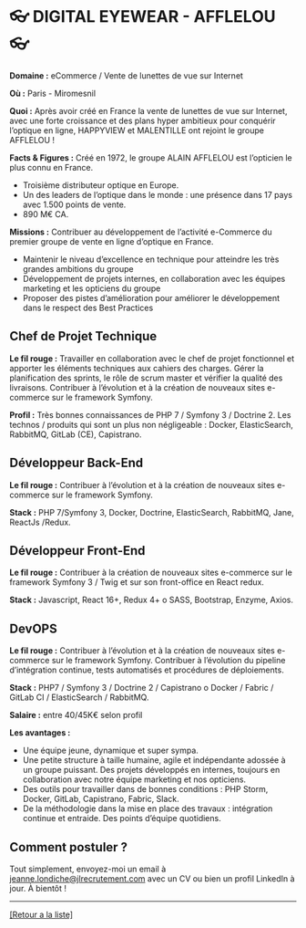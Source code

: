 # 👓 DIGITAL EYEWEAR - AFFLELOU 👓

**Domaine :** eCommerce / Vente de lunettes de vue sur Internet

**Où :** Paris - Miromesnil

**Quoi :** Après avoir créé en France la vente de lunettes de vue sur Internet, avec une forte croissance et des plans hyper ambitieux pour conquérir l’optique en ligne, HAPPYVIEW et MALENTILLE ont rejoint le groupe AFFLELOU !

**Facts & Figures :** Créé en 1972, le groupe ALAIN AFFLELOU est l’opticien le plus connu en France. 

* Troisième distributeur optique en Europe.
* Un des leaders de l’optique dans le monde : une présence dans 17 pays avec 1.500 points de vente.
* 890 M€ CA.

**Missions :** Contribuer au développement de l’activité e-Commerce du premier groupe de vente en ligne d’optique en France.
* Maintenir le niveau d’excellence en technique pour atteindre les très grandes ambitions du groupe
* Développement de projets internes, en collaboration avec les équipes marketing et les opticiens du groupe
* Proposer des pistes d’amélioration pour améliorer le développement dans le respect des Best Practices

## Chef de Projet Technique

**Le fil rouge :** Travailler en collaboration avec le chef de projet fonctionnel et apporter les éléments techniques aux cahiers des
charges. Gérer la planification des sprints, le rôle de scrum master et vérifier la qualité des livraisons. Contribuer à l’évolution et à la création de nouveaux sites e-commerce sur le framework Symfony.

**Profil :** Très bonnes connaissances de PHP 7 / Symfony 3 / Doctrine 2. Les technos / produits qui sont un plus non négligeable : Docker, ElasticSearch, RabbitMQ, GitLab (CE), Capistrano.

## Développeur Back-End

**Le fil rouge :** Contribuer à l’évolution et à la création de nouveaux sites e-commerce sur le framework Symfony.

**Stack :** PHP 7/Symfony 3, Docker, Doctrine, ElasticSearch, RabbitMQ, Jane, ReactJs /Redux.

## Développeur Front-End

**Le fil rouge :** Contribuer à la création de nouveaux sites e-commerce sur le framework Symfony 3 / Twig et sur son front-office en React redux.

**Stack :** Javascript, React 16+, Redux 4+ o SASS, Bootstrap, Enzyme, Axios.

## DevOPS

**Le fil rouge :** Contribuer à l’évolution et à la création de nouveaux sites e-commerce sur le framework Symfony. Contribuer à l’évolution du pipeline d’intégration continue, tests automatisés et procédures de déploiements.

**Stack :** PHP7 / Symfony 3 / Doctrine 2 / Capistrano o Docker / Fabric / GitLab CI / ElasticSearch / RabbitMQ.

**Salaire :** entre 40/45K€ selon profil

**Les avantages :** 

* Une équipe jeune, dynamique et super sympa. 
* Une petite structure à taille humaine, agile et indépendante adossée à un groupe puissant. Des projets développés en internes, toujours en collaboration avec notre équipe marketing et nos opticiens. 
* Des outils pour travailler dans de bonnes conditions : PHP Storm, Docker, GitLab, Capistrano, Fabric, Slack.
* De la méthodologie dans la mise en place des travaux : intégration continue et entraide. Des points d’équipe quotidiens.

## Comment postuler ?

Tout simplement, envoyez-moi un email à jeanne.londiche@jlrecrutement.com avec un CV ou bien un profil LinkedIn à jour. À bientôt ! 

----
<a href="https://github.com/jlondiche/job-board-php/blob/master/README.md">[Retour a la liste]</a>